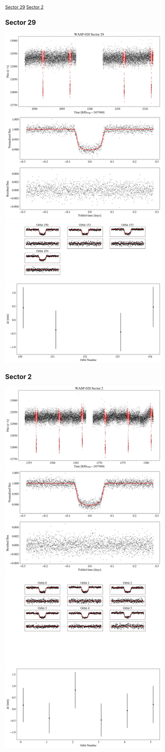 [Sector 29](#sector29)
[Sector 2](#sector2)

<a name = "sector29"></a>
## Sector 29
![alt text](/tt/WASP-020_Sector_29/WASP-020_Sector_29_a_TimeSeries.png)
![alt text](/tt/WASP-020_Sector_29/WASP-020_Sector_29_b_FoldedLightCurve.png)
![alt text](/tt/WASP-020_Sector_29/WASP-020_Sector_29_b_IndividualTransitsWithFit.png)
![alt text](/tt/WASP-020_Sector_29/WASP-020_Sector_29_c_TimingResiduals.png)

<a name = "sector2"></a>
## Sector 2
![alt text](/tt/WASP-020_Sector_2/WASP-020_Sector_2_a_TimeSeries.png)
![alt text](/tt/WASP-020_Sector_2/WASP-020_Sector_2_b_FoldedLightCurve.png)
![alt text](/tt/WASP-020_Sector_2/WASP-020_Sector_2_b_IndividualTransitsWithFit.png)
![alt text](/tt/WASP-020_Sector_2/WASP-020_Sector_2_c_TimingResiduals.png)


